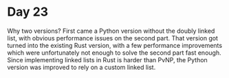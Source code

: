 # Day 23

Why two versions? First came a Python version without the doubly linked list,
with obvious performance issues on the second part. That version got turned into
the existing Rust version, with a few performance improvements which were
unfortunately not enough to solve the second part fast enough. Since
implementing linked lists in Rust is harder than PvNP, the Python version was
improved to rely on a custom linked list.
